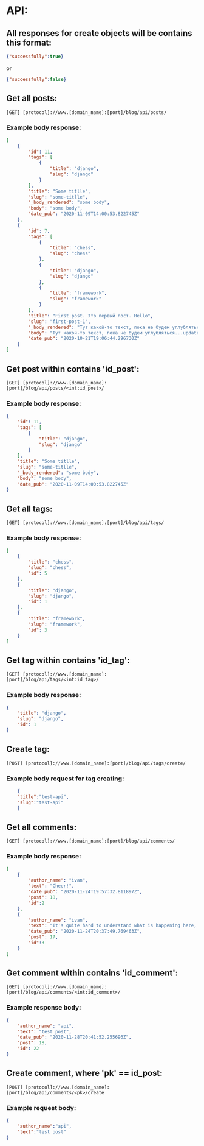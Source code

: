 # API:

## All responses for create objects will be contains this format:
```json
{"successfully":true}
```
or
```json
{"successfully":false}
```


## Get all posts:
```[GET] [protocol]://www.[domain_name]:[port]/blog/api/posts/```

### Example body response:
```json
[
    {
		"id": 11,
		"tags": [
			{
				"title": "django",
				"slug": "django"
			}
		],
		"title": "Some titlle",
		"slug": "some-titlle",
		"_body_rendered": "some body",
		"body": "some body",
		"date_pub": "2020-11-09T14:00:53.822745Z"
	},
	{
		"id": 7,
		"tags": [
			{
				"title": "chess",
				"slug": "chess"
			},
			{
				"title": "django",
				"slug": "django"
			},
			{
				"title": "framework",
				"slug": "framework"
			}
		],
		"title": "First post. Это первый пост. Hello",
		"slug": "first-post-1",
		"_body_rendered": "Тут какой-то текст, пока не будем углубляться...update test",
		"body": "Тут какой-то текст, пока не будем углубляться...update test",
		"date_pub": "2020-10-21T19:06:44.296730Z"
	}
]
```


## Get post within contains 'id_post':
```[GET] [protocol]://www.[domain_name]:[port]/blog/api/posts/<int:id_post>/```

### Example body response:
```json
{
	"id": 11,
	"tags": [
		{
			"title": "django",
			"slug": "django"
		}
	],
	"title": "Some titlle",
	"slug": "some-titlle",
	"_body_rendered": "some body",
	"body": "some body",
	"date_pub": "2020-11-09T14:00:53.822745Z"
}
```


## Get all tags:
```[GET] [protocol]://www.[domain_name]:[port]/blog/api/tags/```

### Example body response:
```json
[
	{
		"title": "chess",
		"slug": "chess",
		"id": 5
	},
	{
		"title": "django",
		"slug": "django",
		"id": 1
	},
	{
		"title": "framework",
		"slug": "framework",
		"id": 3
	}
]
```


## Get tag within contains 'id_tag':
```[GET] [protocol]://www.[domain_name]:[port]/blog/api/tags/<int:id_tag>/```

### Example body response:
```json
{
	"title": "django",
	"slug": "django",
	"id": 1
}
```


## Create tag:
```[POST] [protocol]://www.[domain_name]:[port]/blog/api/tags/create/```  

### Example body request for tag creating:
```json
    {
	"title":"test-api",
	"slug":"test-api"
    } 
```


## Get all comments:
```[GET] [protocol]://www.[domain_name]:[port]/blog/api/comments/```

### Example body response:
```json
[
    {
		"author_name": "ivan",
		"text": "Cheer!",
		"date_pub": "2020-11-24T19:57:32.811897Z",
		"post": 18,
        "id":2
	},
	{
		"author_name": "ivan",
		"text": "It's quite hard to understand what is happening here, it seems that there is an indent block...",
		"date_pub": "2020-11-24T20:37:49.769463Z",
		"post": 17,
        "id":3
	}
]
```


## Get comment within contains 'id_comment':
```[GET] [protocol]://www.[domain_name]:[port]/blog/api/comments/<int:id_comment>/```

### Example response body:
```json
{
	"author_name": "api",
	"text": "test post",
	"date_pub": "2020-11-28T20:41:52.255696Z",
	"post": 18,
	"id": 22
}
```


## Create comment, where 'pk' == id_post:
```[POST] [protocol]://www.[domain_name]:[port]/blog/api/comments/<pk>/create```

### Example request body:
```json
{
	"author_name":"api", 
	"text":"test post"
}
```